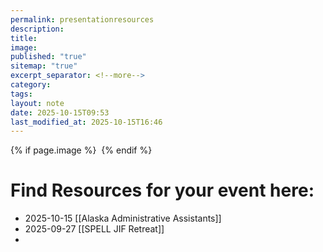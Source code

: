 ```yaml
---
permalink: presentationresources
description:
title:
image:
published: "true"
sitemap: "true"
excerpt_separator: <!--more-->
category:
tags:
layout: note
date: 2025-10-15T09:53
last_modified_at: 2025-10-15T16:46
---
```



{% if page.image %} <img src="{{ page.image }}" alt=""> {% endif %}

# Find Resources for your event here: 
- 2025-10-15 [[Alaska Administrative Assistants]]
- 2025-09-27 [[SPELL JIF Retreat]]
- 